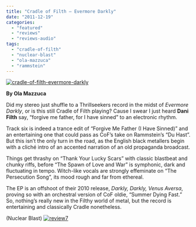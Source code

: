 ```yaml
---
title: "Cradle of Filth – Evermore Darkly"
date: "2011-12-19"
categories: 
  - "featured"
  - "reviews"
  - "reviews-audio"
tags: 
  - "cradle-of-filth"
  - "nuclear-blast"
  - "ola-mazzuca"
  - "rammstein"
---
```


[![](http://www.hellbound.ca/wp-content/uploads/2011/12/cradle-of-filth-evermore-darkly.jpg "cradle-of-filth-evermore-darkly")](http://www.hellbound.ca/wp-content/uploads/2011/12/cradle-of-filth-evermore-darkly.jpg)

**By Ola Mazzuca**

Did my stereo just shuffle to a Thrillseekers record in the midst of _Evermore Darkly_, or is this still Cradle of Filth playing? Cause I swear I just heard **Dani Filth** say, “forgive me father, for I have sinned” to an electronic rhythm.

Track six is indeed a trance edit of “Forgive Me Father (I Have Sinned)” and an entertaining one that could pass as CoF’s take on Rammstein’s “Du Hast”. But this isn’t the only turn in the road, as the English black metallers begin with a cliché intro of an accented narration of an old propaganda broadcast.

Things get thrashy on “Thank Your Lucky Scars” with classic blastbeat and chunky riffs, before “The Spawn of Love and War” is symphonic, dark and fluctuating in tempo. Witch-like vocals are strongly effeminate on “The Persecution Song”, its mood rough and far from ethereal.

The EP is an offshoot of their 2010 release, _Darkly, Darkly, Venus Aversa_, proving so with an orchestral version of CoF oldie, “Summer Dying Fast.” So, nothing’s really new in the Filthy world of metal, but the record is entertaining and classically Cradle nonetheless.

(Nuclear Blast) [![](http://www.hellbound.ca/wp-content/uploads/2009/07/review72.png "review7")](http://www.hellbound.ca/wp-content/uploads/2009/07/review72.png)
